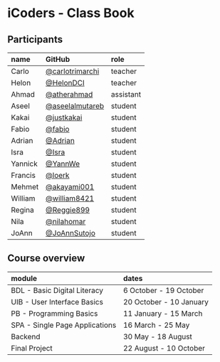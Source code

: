 # iCoders - Class Book

## Participants


|name|GitHub|role|
|:---|:---|:---|
|Carlo|[@carlotrimarchi](https://github.com/carlotrimarchi)|teacher|
|Helon|[@HelonDCI](https://github.com/HelonDCI)|teacher|
|Ahmad|[@atherahmad](https://github.com/atherahmad)|assistant|
|Aseel|[@aseelalmutareb](https://github.com/aseelalmutareb)|student|
|Kakai|[@justkakai](https://github.com/justkakai)|student|
|Fabio|[@fabio](https://github.com/fbphc)|student|
|Adrian|[@Adrian](https://github.com/AdrianGAD)|student|
|Isra|[@Isra](https://github.com/isragh)|student|
|Yannick|[@YannWe](https://github.com/YannWe)|student|
|Francis|[@loerk](https://github.com/loerk)|student|
|Mehmet|[@akayami001](https://github.com/akayami001)|student|
|William|[@william8421](https://github.com/William8421)|student|
|Regina|[@Reggie899](https://github.com/Reggie899)|student|
|Nila|[@nilahomar](https://github.com/nilahomar)|student|
|JoAnn|[@JoAnnSutojo](https://github.com/JoAnnSutojo)|student|


## Course overview

| module|dates|
|:---|:---
|BDL - Basic Digital Literacy| 6 October - 19 October|
|UIB - User Interface Basics| 20 October - 10 January|
|PB - Programming Basics| 11 January - 15 March|
|SPA - Single Page Applications| 16 March - 25 May|
|Backend| 30 May - 18 August |
|Final Project| 22 August - 10 October |
